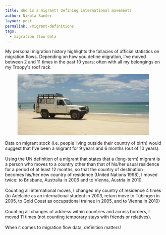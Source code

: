 ```yaml
---
title: Who is a migrant? Defining international movements
author: Nikola Sander
layout: post
permalink: /migrant-definitions
tags:
  - migration flow data
---
```


My personal migration history highlights the fallacies of official statistics on migration flows. Depending on how you define migration, I've moved between 2 and 11 times in the past 10 years; often with all my belongings on my Troopy's roof rack.

<figure>
    <a href="/images/Streadbroke_Island.jpg"><img src="/images/Streadbroke_Island.jpg"></a>
</figure>

Data on migrant stock (i.e. people living outside their country of birth) would suggest that I've been a migrant for 9 years and 6 months (out of 10 years).
<br>
<br>
Using the UN definition of a migrant that states that a (long-term) migrant is a person who moves to a country other than that of his/her usual residence for a period of at least 12 months, so that the country of destination becomes his/her new country of residence (United Nations 1998), I moved twice: to Brisbane, Australia in 2006 and to Vienna, Austria in 2010.
<br>
<br>
Counting all international moves, I changed my country of residence 4 times (to Adelaide as an international student in 2003, return move to Tübingen in 2005, to Gold Coast as occupational trainee in 2005, and to Vienna in 2010)
<br>
<br>
Counting all changes of address within countries and across borders, I moved 11 times (not counting temporary stays with friends or relatives).
<br>
<br>
When it comes to migration flow data, definition matters! 